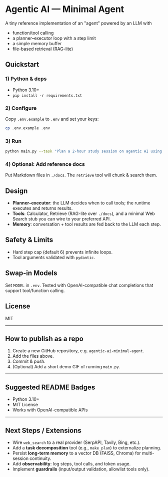 # Agentic AI — Minimal Agent

A tiny reference implementation of an "agent" powered by an LLM with
- function/tool calling
- a planner–executor loop with a step limit
- a simple memory buffer
- file-based retrieval (RAG-lite)

## Quickstart

### 1) Python & deps
- Python 3.10+
- `pip install -r requirements.txt`

### 2) Configure
Copy `.env.example` to `.env` and set your keys:
```bash
cp .env.example .env
```

### 3) Run

```bash
python main.py --task "Plan a 2-hour study session on agentic AI using the docs and do a quick cost estimate with the calculator."
```

### 4) Optional: Add reference docs

Put Markdown files in `./docs`. The `retrieve` tool will chunk & search them.

## Design

* **Planner–executor**: the LLM decides when to call tools; the runtime executes and returns results.
* **Tools**: Calculator, Retrieve (RAG-lite over `./docs`), and a minimal Web Search stub you can wire to your preferred API.
* **Memory**: conversation + tool results are fed back to the LLM each step.

## Safety & Limits

* Hard step cap (default 6) prevents infinite loops.
* Tool arguments validated with `pydantic`.

## Swap-in Models

Set `MODEL` in `.env`. Tested with OpenAI-compatible chat completions that support tool/function calling.

## License

MIT

---

## How to publish as a repo

1. Create a new GitHub repository, e.g. `agentic-ai-minimal-agent`.
2. Add the files above.
3. Commit & push.
4. (Optional) Add a short demo GIF of running `main.py`.

---

## Suggested README Badges

* Python 3.10+
* MIT License
* Works with OpenAI-compatible APIs

---

## Next Steps / Extensions

* Wire `web_search` to a real provider (SerpAPI, Tavily, Bing, etc.).
* Add a **task decomposition** tool (e.g., `make_plan`) to externalize planning.
* Persist **long-term memory** to a vector DB (FAISS, Chroma) for multi-session continuity.
* Add **observability**: log steps, tool calls, and token usage.
* Implement **guardrails** (input/output validation, allowlist tools only).